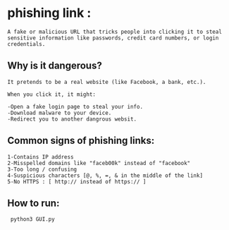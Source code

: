 # phishing link :
    
    A fake or malicious URL that tricks people into clicking it to steal sensitive information like passwords, credit card numbers, or login credentials.

## Why is it dangerous?

    It pretends to be a real website (like Facebook, a bank, etc.).

    When you click it, it might:

    -Open a fake login page to steal your info.
    -Download malware to your device.
    -Redirect you to another dangrous websit.
   


## Common signs of phishing links:

    1-Contains IP address
    2-Misspelled domains like "faceb00k" instead of "facebook"
    3-Too long / confusing
    4-Suspicious characters [@, %, =, & in the middle of the link]
    5-No HTTPS : [ http:// instead of https:// ]

## How to run:

     python3 GUI.py